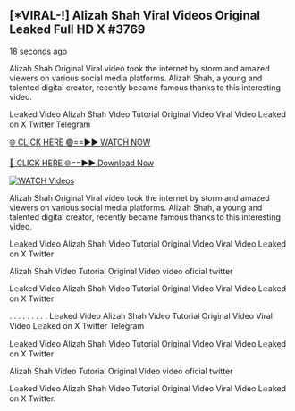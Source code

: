 ## [*VIRAL-!] Alizah Shah Viral Videos Original Leaked Full HD X #3769

18 seconds ago

Alizah Shah Original Viral video took the internet by storm and amazed viewers on various social media platforms. Alizah Shah, a young and talented digital creator, recently became famous thanks to this interesting video.

L𝚎aked Video Alizah Shah Video Tutorial Original Video Viral Video L𝚎aked on X Twitter Telegram

[🌐 CLICK HERE 🟢==►► WATCH NOW](https://russelviper69.blogspot.com/p/viral-tv.html)

[🔴 CLICK HERE 🌐==►► Download Now](https://russelviper69.blogspot.com/p/viral-tv.html)

[![WATCH Videos](https://i.imgur.com/dJHk4Zq.gif)](https://russelviper69.blogspot.com/p/viral-tv.html)

Alizah Shah Original Viral video took the internet by storm and amazed viewers on various social media platforms. Alizah Shah, a young and talented digital creator, recently became famous thanks to this interesting video.

L𝚎aked Video Alizah Shah Video Tutorial Original Video Viral Video L𝚎aked on X Twitter

Alizah Shah Video Tutorial Original Video video oficial twitter

L𝚎aked Video Alizah Shah Video Tutorial Original Video Viral Video L𝚎aked on X Twitter

. . . . . . . . . L𝚎aked Video Alizah Shah Video Tutorial Original Video Viral Video L𝚎aked on X Twitter Telegram

L𝚎aked Video Alizah Shah Video Tutorial Original Video Viral Video L𝚎aked on X Twitter

Alizah Shah Video Tutorial Original Video video oficial twitter

L𝚎aked Video Alizah Shah Video Tutorial Original Video Viral Video L𝚎aked on X Twitter.